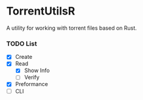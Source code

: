 # TorrentUtilsR

A utility for working with torrent files based on Rust.

### TODO List

- [x] Create
- [x] Read
  - [x] Show Info
  - [ ] Verify
- [x] Preformance
- [ ] CLI